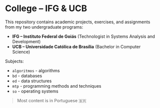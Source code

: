 # College – IFG & UCB

This repository contains academic projects, exercises, and assignments from my two undergraduate programs:

- **IFG – Instituto Federal de Goiás** (Technologist in Systems Analysis and Development)
- **UCB – Universidade Católica de Brasília** (Bachelor in Computer Science)

Subjects:
- `algoritmos` - algorithms
- `bd` - databases
- `ed` - data structures
- `mtp` - programming methods and techniques
- `so` - operating systems

> Most content is in Portuguese 🇧🇷
